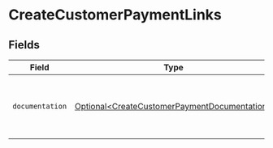 # CreateCustomerPaymentLinks


## Fields

| Field                                                                                                      | Type                                                                                                       | Required                                                                                                   | Description                                                                                                |
| ---------------------------------------------------------------------------------------------------------- | ---------------------------------------------------------------------------------------------------------- | ---------------------------------------------------------------------------------------------------------- | ---------------------------------------------------------------------------------------------------------- |
| `documentation`                                                                                            | [Optional\<CreateCustomerPaymentDocumentation>](../../models/errors/CreateCustomerPaymentDocumentation.md) | :heavy_minus_sign:                                                                                         | The URL to the generic Mollie API error handling guide.                                                    |